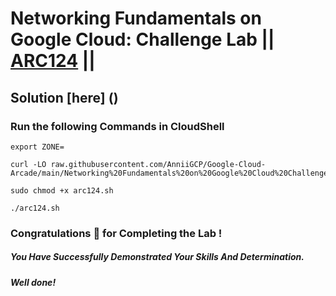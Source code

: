 # Networking Fundamentals on Google Cloud: Challenge Lab || [ARC124](https://www.cloudskillsboost.google/focuses/65382?parent=catalog) ||

## Solution [here] ()

### Run the following Commands in CloudShell
```
export ZONE=
```
```
curl -LO raw.githubusercontent.com/AnniiGCP/Google-Cloud-Arcade/main/Networking%20Fundamentals%20on%20Google%20Cloud%20Challenge%20Lab/arc124.sh

sudo chmod +x arc124.sh

./arc124.sh
```

### Congratulations 🎉 for Completing the Lab !

##### *You Have Successfully Demonstrated Your Skills And Determination.*

#### *Well done!*

 

 
